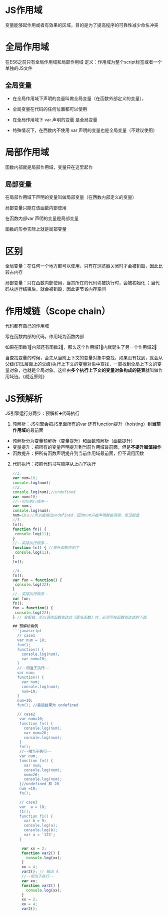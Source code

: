# JS作用域

变量能够起作用或者有效果的区域，目的是为了提高程序的可靠性减少命名冲突

# 全局作用域

在ES6之前只有全局作用域和局部作用域
定义：作用域为整个script标签或者一个单独的JS文件

## 全局变量

* 在全局作用域下声明的变量叫做全局变量（在函数外部定义的变量），

* 全局变量在代码的任何位置都可以使用

* 在全局作用域下 var 声明的变量 是全局变量

* 特殊情况下，在西数内不使用 var 声明的变量也是全局变量（不建议使用） 

# 局部作用域

函数内部就是局部作用域，变量只在这里起作

## 局部变量

在局部作用域下声明的变量叫做局部变量（在西数内部定义的变量）

局部变量只能在该函数内部使用

在函数内部var 声明的变量是局部变量

函数的形参实际上就是局部变量

# 区别

全局变量：在任何一个地方都可以使用，只有在浏览器关闭时才会被销毁，因此比较占内存

局部变量：只在西数内部使用，当其所在的代码块被执行时，会被初始化 ；当代码块运行结束后，就会被销毁，因此更节省内存空间

# 作用域链（Scope chain）

代码都有自己的作用域

写在函数内部的代码，作用域为函数内部

如果在函数1⃣️内部还有函数2⃣️，那么这个作用域1⃣️内就诞生了另一个作用域2⃣️

当查找变量的时候，会先从当前上下文的变量对象中查找，如果没有找到，就会从父级(词法层面上的父级)执行上下文的变量对象中查找，一直找到全局上下文的变量对象，也就是全局对象。这样由**多个执行上下文的变量对象构成的链表**就叫做作用域链。《就近原则》

# JS预解析

JS引擎运行分两步：预解析➕代码执行

1. 预解析：JS引擎会把JS里面所有的var 还有function提升（hoisting）到**当前作用域**的最前面
- 预解析分为变量预解析（变量提升）和函数预解析（函数提升）
- 变量提升：把所有的变量声明提升到当前作用域最前面，但是**不提升赋值操作**
- 函数提升：把所有函数声明提升到当前作用域最前面，但不调用函数
2. 代码执行：按照代码书写顺序从上向下执行
   
   ```javascript
   //1.
   var num=10;
   console.log(num);
   //2.
   console.log(num);//undefined
   var num=10;
   //--实际执行顺序--
   var num；
   console.log(num);
   num=10；//所以会输出undefined，因为num只被声明就被调用，但没赋值
   //3.
   fn();  
   function fn() {
    console.log(11);
   }
   //--实际执行顺序--
   function fn() { //提升函数声明了
    console.log(11);
   }
   fn();
   
   //4.
   fn();
   var fun = function() {
    console.log(22);
   }
   //--实际执行顺序--
   var fun;
   fn();
   fun = function() {
    console.log(22);
   } // 会报错，所以调用函数表达式《匿名函数》时，必须写在函数表达式的下面
   ```
   
   ```javascript
   ## 预解析案例
   ```javascript
     // case1
     var num = 10;
     fun();
     function() {
       console.log(num);
       var num=10;
     }
     //--相当于执行--
     var num;
     function() {
       var num;
       console.log(num);
       num=10;
     }
     num=10;
     fun(); //最后结果为 undefined
   
     // case2
      var num=10;
      function fn() {
        console.log(num);
        var num=20;
        console.log(num);
      }
      fn();
      //--相当于执行--
      var num;
      function fn() {
        var num;
        console.log(num);
        num=20;
        console.log(num);
      }//undefined 和 20 
      num =10;
      fn();
   
      // case3
      var  a = 18;
      f1();
      function f1() {
        var b = 9;
        console.log(a);
        console.log(b);
        var a = '123'; 
      }
   ```
   
   ```javascript
       var xx = 2;
       function var2() {
         console.log(xx);
       }
       xx = 4;
       var2(); // 输出 4 
       //--相当于执行--
       var xx;
       function var2() {
         console.log(xx);
       }
       xx = 2;
       xx = 4;
       var2(); 
   ```
